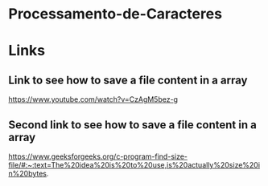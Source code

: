 # Processamento-de-Caracteres



# Links

## Link to see how to save a file content in a array 
https://www.youtube.com/watch?v=CzAgM5bez-g

## Second link to see how to save a file content in a array 
https://www.geeksforgeeks.org/c-program-find-size-file/#:~:text=The%20idea%20is%20to%20use,is%20actually%20size%20in%20bytes.
